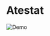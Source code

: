 # Atestat

![Demo](https://user-images.githubusercontent.com/63779353/137626930-840d7a8b-1068-46c9-860e-2fb1b81a609b.gif)
